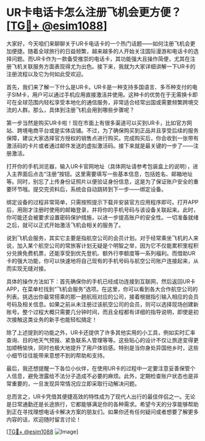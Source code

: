 # UR卡电话卡怎么注册飞机会更方便？[[TG💪+ @esim1088](https://t.me/s/esim1088)]

大家好，今天咱们来聊聊关于UR卡电话卡的一个热门话题——如何注册飞机会更加便捷。随着全球旅行的日益频繁，越来越多的人开始关注国际漫游和电话卡的选择问题。而UR卡作为一款备受推崇的电话卡，其功能强大且操作简便，尤其在注册飞机关联服务方面表现得尤为出色。接下来，我就为大家详细讲解一下UR卡的注册流程以及它为何如此受欢迎。

首先，我们来了解一下什么是UR卡。UR卡是一种支持多国语言、多币种支付的电子SIM卡，用户可以通过手机应用直接激活并使用。这种卡的优势在于无需换卡即可在全球范围内轻松享受本地化的通信服务，非常适合经常出国或需要频繁跨境交流的人群。那么，具体到注册飞机会用到哪些步骤呢？

第一步当然是购买UR卡啦！现在市面上有很多渠道可以买到UR卡，比如官方网站、跨境电商平台或是实体店铺。不过，为了确保购买到正品并且享受后续的服务保障，建议大家选择官方授权的销售点进行购买。完成购买后，你会收到一张带有激活码的卡片或者通过邮件发送的虚拟激活码。接下来就是最关键的一步了——注册激活。

打开你的手机浏览器，输入UR卡官网地址（具体网址请参考包装盒上的说明），进入主界面后点击“注册”按钮。这里需要填写一些基本信息，包括姓名、邮箱地址等。同时，别忘了上传身份证照片以便验证身份信息，这是为了保证账户安全的重要环节哦。提交完资料后，系统会自动跳转到下一步——绑定设备。

绑定设备的过程非常简单，只需按照提示下载并安装官方应用程序即可。打开APP后，用刚才注册时使用的邮箱登录，并将你的手机号码与该设备关联起来。此时，你可能还会被要求设置密码保护措施，以进一步提高账户的安全性。一切准备就绪之后，就可以正式开始激活飞机会相关的服务了。

说到飞机会服务，其实它主要是指航空公司的会员计划。对于经常乘坐飞机的人来说，加入某个航空公司的常旅客计划无疑是个明智之举，因为它不仅能累积里程积分兑换免费机票，还能享受到优先登机、额外行李额度等一系列福利。而借助UR卡的强大功能，你可以快速地将自己现有的手机号码与航空公司账户连接起来，从而实现无缝对接。

具体的操作方法如下：首先确保你的手机已经成功连接到互联网，然后返回UR卡APP，在菜单栏找到“飞机会服务”选项。在这里，你可以看到各大合作航空公司的列表。挑选出你最常搭乘的那一趟航班对应的公司，接着根据指引输入相应的会员号码及相关信息。如果之前从未注册过该航空公司的会员，则可以选择现场创建新账号。整个过程大概只需要几分钟时间，而且全程都有详细的指导说明，即使是初次接触这类业务的新手也能轻松搞定！

除了上述提到的功能之外，UR卡还提供了许多其他实用的小工具，例如实时汇率查询、目的地天气预报、紧急联系人管理等等。这些贴心的设计不仅让旅途变得更加顺畅愉快，同时也极大地提升了用户体验感。特别是当你身处异国他乡时，这些小细节往往能带来意想不到的帮助和支持。

最后，我还想提醒一下各位小伙伴，在使用UR卡的过程中一定要注意妥善保管个人信息，避免泄露给不法分子造成不必要的麻烦。此外，定期检查账户状态也是非常重要的，一旦发现异常情况应立即采取行动解决问题。

总而言之，UR卡凭借其便捷高效的特性成为了现代人出行的最佳伴侣之一。无论是日常通勤还是长途旅行，它都能够满足你的各种需求。希望今天的分享能够帮助到正在寻找理想电话卡解决方案的朋友们。如果你还有任何疑问或者想要了解更多内容的话，欢迎随时留言讨论！

[[TG💪+ @esim1088](https://t.me/s/esim1088) ![Image](https://i.postimg.cc/4NQfJmqS/Snipaste-2025-05-13-00-14-12.png)]